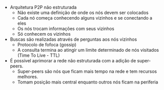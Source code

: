 - Arquitetura P2P não estruturada
	-  Não existe uma definição de onde os nós devem ser colocados
	- Cada nó começa conhecendo alguns vizinhos e se conectando a eles
	- Os nós trocam informações com seus vizinhos
	- Só conhecem os vizinhos
- Buscas são realizadas através de perguntas aos nós vizinhos
	- Protocolo de fofoca (gossip)
	- A consulta termina ao atingir um limite determinado de nós visitados (Time To Live - TTL)
- É possível aprimorar a rede não estruturada com a adição de super-peers.
	- Super-peers são nós que ficam mais tempo na rede e tem recursos melhores.
	- Tomam posição mais central enquanto outros nós ficam na periferia